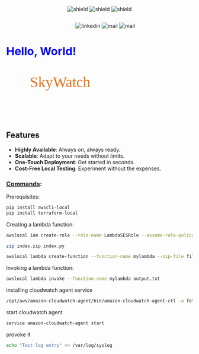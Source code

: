 <p align="center">
<a target="_blank" href=""></a><img src="https://img.shields.io/badge/Amazon%20Web%20Services-v5.1.2%20-gray?style=flat&logo=amazonwebservices&labelColor=orange" alt="shield">
<a target="_blank" href=""></a><img src="https://img.shields.io/badge/ansible%20playbook-v2.17.1%20-gray?style=flat&logo=ansible&logoColor=black&labelColor=white" alt="shield">
<a target="_blank" href=""></a><img src="https://img.shields.io/badge/HashiCorp%20Terraform-v5.1.2%20-gray?style=flat&logo=terraform&logoColor=white&labelColor=purple" alt="shield">
</p>

<p align="center">
<a target="_blank" href=""></a><img src="https://github.com/IssamBenhida/repo/blob/main/cloudwatch.gif?raw=true" alt="">
</p>

<p align="center">
&nbsp;&nbsp;&nbsp;&nbsp;&nbsp;&nbsp;&nbsp;
<a target="_blank" href=""></a><img src="https://img.shields.io/badge/LinkedIn-0077B5?style=for-the-badge&logo=linkedin&logoColor=white" alt="linkedin">
<a target="_blank" href=""></a><img src="https://img.shields.io/badge/gmail-red?style=for-the-badge&logo=Gmail&logoColor=white" alt="mail">
<a target="_blank" href=""></a><img src="https://img.shields.io/badge/Twitter-black?style=for-the-badge&logo=x&logoColor=white" alt="mail">
</p>

<h1 style="color: blue; font-size: 30px;">Hello, World!</h1>

<style>
  h1#my-heading {
    font-family: SpaceGrotesk-Light, serif;
    color: #fff;
    line-height: 1.2;
    font-weight: 500;
    font-size: 33px;
    margin-bottom: 20px;
    text-align: center;
  }

  span#skywatch-span {
    font-family: SpaceGrotesk-Light, serif;
    color: #ea7015;
    line-height: 1;
    font-weight: 500;
    font-size: 40px;
  }
    
  h1#sub{
    font-family: SpaceGrotesk-Light,serif;
	color:#fff;
    text-align: center;
	font-size: 16px;
    line-height: 1;
    font-weight: 500;
  }
</style>

<h1 id="my-heading"><span id="skywatch-span">SkyWatch</span>: AWS-Powered Serverless SIEM</h1>
<h1 id="sub">Effortlessly monitor and protect your on-premises and cloud environments.</h1>

## Features

- **Highly Available**: Always on, always ready.
- **Scalable**: Adapt to your needs without limits.
- **One-Touch Deployment**: Get started in seconds.
- **Cost-Free Local Testing**: Experiment without the expenses.

### <u>Commands</u>:

Prerequisites:

```bash
pip install awscli-local
pip install terraform-local
```

Creating a lambda function:

```bash
awslocal iam create-role --role-name LambdaSESRole --assume-role-policy-document file://trust-policy.json
```

```bash
zip index.zip index.py
```

```bash
awslocal lambda create-function --function-name mylambda --zip-file fileb://index.zip --handler index.handler --runtime python3.7 --role arn:aws:iam::000000000000:role/LambdaSESRole
```

Invoking a lambda function:

```bash
awslocal lambda invoke --function-name mylambda output.txt
``` 

installing cloudwatch agent service

```bash
/opt/aws/amazon-cloudwatch-agent/bin/amazon-cloudwatch-agent-ctl -a fetch-config -m onPremise -c file:cwa-config.json.j2 -s
```

start cloudwatch agent

```bash
service amazon-cloudwatch-agent start 
```

provoke it

```bash
echo "Test log entry" >> /var/log/syslog
```
